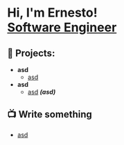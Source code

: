 <h1>Hi, I'm Ernesto! <br/><a href="">Software Engineer</a></h1>

<h2> 💼 Projects:</h2>

- <b>asd</b>
  - [asd](https://github.com)
- <b>asd</b>
  - [asd](https://github.com) <b><i>(asd)</b></i>

<h2>📺 Write something</h2>

- [asd](https://www.youtube.com)

<!--
<h2> 🤳 Connect with me:</h2>

[<img align="left" alt="JoshMadakor | YouTube" width="22px" src="https://cdn.jsdelivr.net/npm/simple-icons@v3/icons/youtube.svg" />][youtube]
[<img align="left" alt="JoshMadakor | Twitter" width="22px" src="https://cdn.jsdelivr.net/npm/simple-icons@v3/icons/twitter.svg" />][twitter]
[<img align="left" alt="JoshMadakor | LinkedIn" width="22px" src="https://cdn.jsdelivr.net/npm/simple-icons@v3/icons/linkedin.svg" />][linkedin]
[<img align="left" alt="JoshMadakor | Instagram" width="22px" src="https://cdn.jsdelivr.net/npm/simple-icons@v3/icons/instagram.svg" />][instagram]

[twitter]: https://twitter.com
[youtube]: https://www.youtube.com
[instagram]: https://www.instagram.com
[linkedin]: https://linkedin.com 
-->
